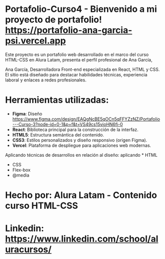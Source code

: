 # Portafolio-Curso4 - Bienvenido a mi proyecto de portafolio! https://portafolio-ana-garcia-psi.vercel.app
Este proyecto es un portafolio web desarrollado en el marco del curso HTML-CSS en Alura Latam, presenta el perfil profesional de Ana García, 

Ana García, 
Desarrolladora Front-end especializada en React, HTML y CSS. El sitio está diseñado para destacar habilidades técnicas, experiencia laboral y enlaces a redes profesionales.



# Herramientas utilizadas:
- **Figma**: Diseño  https://www.figma.com/design/EAQgNcBE5qOCn5qFFYZzNZ/Portafolio---Curso-3?node-id=0-1&p=f&t=VS49cs15vioHN6fi-0
- **React**: Biblioteca principal para la construcción de la interfaz.
- **HTML5**: Estructura semántica del contenido.
- **CSS3**: Estilos personalizados y diseño responsivo (origen Figma).
- **Vercel**: Plataforma de despliegue para aplicaciones web modernas.

Aplicando técnicas de desarrollos en relación al diseño: aplicando * HTML

* CSS
* Flex-box
* @media

# Hecho por: Alura Latam - Contenido curso  HTML-CSS 

# Linkedin: https://www.linkedin.com/school/aluracursos/
